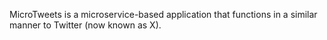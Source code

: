 MicroTweets is a microservice-based application that functions in a similar manner to Twitter (now known as X). 